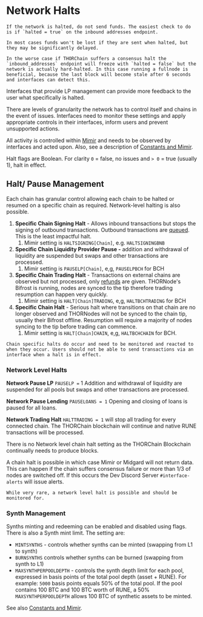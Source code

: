 # Network Halts

```admonish warning
If the network is halted, do not send funds. The easiest check to do is if `halted = true` on the inbound addresses endpoint.
```

```admonish info
In most cases funds won't be lost if they are sent when halted, but they may be significantly delayed.
```

```admonish danger
In the worse case if THORChain suffers a consensus halt the `inbound_addresses` endpoint will freeze with `halted = false` but the network is actually hard-halted. In this case running a fullnode is beneficial, because the last block will become stale after 6 seconds and interfaces can detect this.
```

Interfaces that provide LP management can provide more feedback to the user what specifically is halted.

There are levels of granularity the network has to control itself and chains in the event of issues. Interfaces need to monitor these settings and apply appropriate controls in their interfaces, inform users and prevent unsupported actions.

All activity is controlled within [Mimir](https://midgard.thorchain.info/v2/thorchain/mimir) and needs to be observed by interfaces and acted upon. Also, see a description of [Constants and Mimir](https://docs.thorchain.org/network/constants-and-mimir).

Halt flags are Boolean. For clarity `0` = false, no issues and `> 0` = true (usually 1), halt in effect.

## Halt/ Pause Management

Each chain has granular control allowing each chain to be halted or resumed on a specific chain as required. Network-level halting is also possible.

1. **Specific Chain Signing Halt** - Allows inbound transactions but stops the signing of outbound transactions. Outbound transactions are [queued](https://thornode.ninerealms.com/thorchain/queue). This is the least impactful halt.
   1. Mimir setting is `HALTSIGNING[Chain]`, e.g. `HALTSIGNINGBNB`
2. **Specific Chain Liquidity Provider Pause -** addition and withdrawal of liquidity are suspended but swaps and other transactions are processed.
   1. Mimir setting is `PAUSELP[Chain]`, e,g, `PAUSELPBCH` for BCH
3. **Specific Chain Trading Halt** - Transactions on external chains are observed but not processed, only [refunds](memos.md#refunds) are given. THORNode's Bifrost is running, nodes are synced to the tip therefore trading resumption can happen very quickly.
   1. Mimir setting is `HALT[Chain]TRADING`, e,g, `HALTBCHTRADING` for BCH
4. **Specific Chain Halt** - Serious halt where transitions on that chain are no longer observed and THORNodes will not be synced to the chain tip, usually their Bifrost offline. Resumption will require a majority of nodes syncing to the tip before trading can commence.
   1. Mimir setting is `HALT[Chain]CHAIN`, e,g, `HALTBCHCHAIN` for BCH.

```admonish warning
Chain specific halts do occur and need to be monitored and reacted to when they occur. Users should not be able to send transactions via an interface when a halt is in effect.
```

### **Network Level Halts**

**Network Pause LP** `PAUSELP =` 1 Addition and withdrawal of liquidity are suspended for all pools but swaps and other transactions are processed.

**Network Pause Lending** `PAUSELOANS = 1` Opening and closing of loans is paused for all loans.

**Network Trading Halt** `HALTTRADING = 1` will stop all trading for every connected chain. The THORChain blockchain will continue and native RUNE transactions will be processed.

There is no Network level chain halt setting as the THORChain Blockchain continually needs to produce blocks.

A chain halt is possible in which case Mimir or Midgard will not return data. This can happen if the chain suffers consensus failure or more than 1/3 of nodes are switched off. If this occurs the Dev Discord Server `#interface-alerts` will issue alerts.

```admonish warning
While very rare, a network level halt is possible and should be monitored for.
```

### Synth Management

Synths minting and redeeming can be enabled and disabled using flags. There is also a Synth mint limit. The setting are:

- `MINTSYNTHS` - controls whether synths can be minted (swapping from L1 to synth)
- `BURNSYNTHS` controls whether synths can be burned (swapping from synth to L1)
- `MAXSYNTHPERPOOLDEPTH` - controls the synth depth limit for each pool, expressed in basis points of the total pool depth (asset + RUNE). For example: `5000` basis points equals 50% of the total pool. If the pool contains 100 BTC and 100 BTC worth of RUNE, a 50% `MAXSYNTHPERPOOLDEPTH` allows 100 BTC of synthetic assets to be minted.

See also [Constants and Mimir](https://docs.thorchain.org/network/constants-and-mimir).
